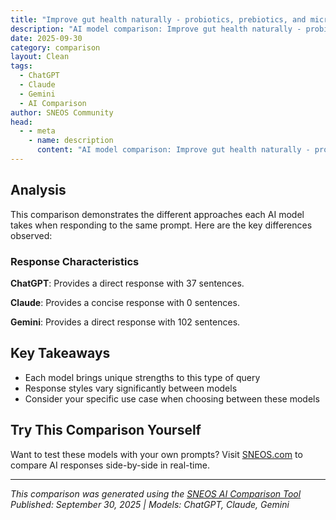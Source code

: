 ```yaml
---
title: "Improve gut health naturally - probiotics, prebiotics, and microbiome optimization"
description: "AI model comparison: Improve gut health naturally - probiotics, prebiotics, and microbiome optimization..."
date: 2025-09-30
category: comparison
layout: Clean
tags:
  - ChatGPT
  - Claude
  - Gemini
  - AI Comparison
author: SNEOS Community
head:
  - - meta
    - name: description
      content: "AI model comparison: Improve gut health naturally - probiotics, prebiotics, and microbiome optimization..."
---
```


<ChatComparison
  title="Improve gut health naturally - probiotics, prebiotics, and microbiome optimization"
  prompt="Improve gut health naturally - probiotics, prebiotics, and microbiome optimization"
  :responses='{"ChatGPT": "Improving gut health naturally involves supporting a balanced and diverse community of beneficial microorganisms in your digestive system. Key strategies include incorporating probiotics, prebiotics, and lifestyle habits that optimize your microbiome. Here\u2019s a detailed guide:\n\n### 1. Probiotics: Introducing Beneficial Bacteria\nProbiotics are live beneficial bacteria that can help restore and maintain gut flora balance.\n\n- **Sources of Probiotics:**\n - **Fermented foods:** Yogurt with live cultures, kefir, sauerkraut, kimchi, miso, tempeh, kombucha, and pickles.\n - **Probiotic supplements:** Choose high-quality supplements with well-studied strains such as Lactobacillus, Bifidobacterium, and Saccharomyces boulardii.\n\n- **Tips:**\n - Start with moderate amounts of probiotic foods to let your gut adjust.\n - Check for labels indicating live and active cultures.\n\n### 2. Prebiotics: Feeding the Good Bacteria\nPrebiotics are non-digestible fibers that feed and encourage the growth of beneficial gut bacteria.\n\n- **Sources of Prebiotics:**\n - Foods high in soluble fiber such as garlic, onions, leeks, asparagus, bananas (especially slightly green ones), Jerusalem artichokes, chicory root, dandelion greens, oats, and apples.\n - Whole grains, legumes, and other fiber-rich fruits and vegetables.\n\n- **Tips:**\n - Increase fiber intake gradually to reduce bloating or gas.\n - Aim for a variety of fiber types to support diverse bacteria.\n\n### 3. Diet and Lifestyle for Microbiome Optimization\n\n- **Eat a Diverse Diet:** Different bacteria thrive on different foods. A wide variety of whole plant foods supports a richer microbiome.\n- **Limit Processed Foods and Added Sugars:** These can feed harmful bacteria and cause imbalance.\n- **Stay Hydrated:** Water supports digestion and nutrient absorption.\n- **Regular Physical Activity:** Exercise benefits gut health and microbial diversity.\n- **Manage Stress:** Chronic stress may negatively impact gut bacteria. Try meditation, deep breathing, yoga, or other relaxation techniques.\n- **Avoid Unnecessary Antibiotics:** These can disrupt microbial balance. Use only when prescribed by a healthcare professional.\n- **Get Adequate Sleep:** Poor sleep can affect gut microbiota composition.\n\n### 4. Additional Natural Supports\n\n- **Polyphenols:** Found in berries, green tea, coffee, dark chocolate, and red wine (in moderation); polyphenols have prebiotic-like effects.\n- **Resistant Starch:** Present in cooked-then-cooled potatoes, green bananas, and legumes, resistant starch feeds beneficial bacteria.\n- **Bone Broth \u0026 Collagen:** May support gut lining health.\n\n---\n\n### Sample Daily Plan to Support Gut Health\n\n- Breakfast: Yogurt with live cultures topped with sliced banana and a sprinkle of oats.\n- Lunch: Mixed greens salad with onions, garlic, and olive oil dressing; side of fermented sauerkraut.\n- Snack: Apple with a handful of nuts.\n- Dinner: Grilled tempeh, steamed asparagus, and roasted sweet potatoes.\n- Hydration: Plenty of water throughout the day.\n- Lifestyle: 30 minutes of moderate exercise and stress reduction practices.\n\n---\n\nBy consistently incorporating probiotics, prebiotics, and healthy lifestyle habits, you can naturally enhance your gut health and support overall well-being. If gut issues persist, consider consulting a healthcare professional or nutritionist for personalized advice.", "Claude": "# Natural Gut Health Optimization Guide\n\n## Understanding Your Gut Microbiome\n\nYour gut contains trillions of bacteria that influence:\n- **Digestion \u0026 nutrient absorption**\n- **Immune system function** (70% of immunity)\n- **Mood regulation** (gut-brain axis)\n- **Inflammation control**\n- **Weight management**\n\n---\n\n## Probiotics: Adding Beneficial Bacteria\n\n### Natural Food Sources\n**Fermented Foods (most effective):**\n- **Yogurt** with live cultures (Greek, kefir)\n- **Sauerkraut** (unpasteurized)\n- **Kimchi** and other fermented vegetables\n- **Miso** and tempeh\n- **Kombucha** (low-sugar varieties)\n- **Traditional pickles** (not vinegar-based)\n\n### Probiotic Supplement Guidelines\n- **Look for:** Multiple strains, 10-50 billion CFUs\n- **Key strains:** Lactobacillus, Bifidobacterium\n- **Timing:** Take on empty stomach or with light meal\n- **Storage:** Refrigerate if required\n\n---\n\n## Prebiotics: Feeding Good Bacteria\n\n### High-Prebiotic Foods\n**Fiber-rich options:**\n- **Jerusalem artichokes** (highest prebiotic content)\n- **Garlic and onions**\n- **Asparagus and leeks**\n- **Bananas** (especially green/unripe)\n- **Oats and barley**\n- **Apples** (with skin)\n- **Flax seeds and chia seeds**\n\n### Daily Fiber Goals\n- **Adults:** 25-35g daily\n- **Increase gradually** to avoid digestive upset\n- **Variety is key** - different fibers feed different bacteria\n\n---\n\n## Microbiome Optimization Strategies\n\n### \uD83D\uDFE2 **Foods That Heal**\n- **Bone broth** (collagen for gut lining)\n- **Omega-3 rich fish** (anti-inflammatory)\n- **Polyphenol foods:** berries, green tea, dark chocolate\n- **Diverse plant foods** (aim for 30\u002B different plants weekly)\n\n### \uD83D\uDD34 **Foods to Limit**\n- **Processed foods** and artificial additives\n- **Excessive sugar** (feeds harmful bacteria)\n- **Refined grains**\n- **Artificial sweeteners**\n- **Excessive alcohol**\n\n---\n\n## Lifestyle Factors for Gut Health\n\n### Stress Management\n- **Chronic stress** disrupts gut bacteria\n- **Practice:** meditation, deep breathing, yoga\n- **Adequate sleep:** 7-9 hours nightly\n\n### Exercise Benefits\n- **Moderate exercise** increases bacterial diversity\n- **Aim for:** 150 minutes weekly moderate activity\n- **Include:** both cardio and strength training\n\n### Antibiotic Considerations\n- **Use only when necessary**\n- **During/after antibiotics:** Increase probiotic foods\n- **Wait 2\u002B hours** between antibiotics and probiotics\n\n---\n\n## Natural Gut Healing Protocols\n\n### For Digestive Issues\n**L-Glutamine:** 5-15g daily (heals intestinal lining)\n**Zinc:** 15-30mg daily (gut barrier function)\n**Digestive enzymes:** With meals if needed\n\n### Anti-Inflammatory Support\n**Turmeric:** 1-3g daily with black pepper\n**Ginger:** Fresh or 1-3g daily\n**Aloe vera juice:** 1-3 oz daily (pure, no additives)\n\n---\n\n## Sample Daily Gut Health Routine\n\n### **Morning:**\n- Glass of water with lemon\n- Probiotic supplement (if using)\n- Breakfast with fermented foods (yogurt/kefir)\n\n### **Throughout Day:**\n- Prebiotic-rich snacks (apple with skin, nuts)\n- Plenty of water (half your body weight in ounces)\n- Diverse plant foods at each meal\n\n### **Evening:**\n- Herbal tea (chamomile, ginger)\n- Early dinner (3\u002B hours before bed)\n- Stress-reduction practice\n\n---\n\n## Red Flags: When to Seek Help\n\n**Consult healthcare provider for:**\n- Persistent digestive pain\n- Significant changes in bowel habits\n- Blood in stool\n- Severe", "Gemini": "Okay, let\u0027s dive into improving gut health naturally with probiotics, prebiotics, and microbiome optimization. This is a hot topic because a healthy gut is linked to so many aspects of overall well-being, from digestion and immunity to even mental health.\n\n**Understanding the Key Players**\n\n* **Gut Microbiome:** Think of this as a bustling city of trillions of microorganisms (bacteria, fungi, viruses, etc.) living in your digestive tract, primarily in the large intestine. A diverse and balanced microbiome is crucial for optimal health.\n* **Probiotics:** These are live, beneficial microorganisms that, when consumed in adequate amounts, confer a health benefit on the host (you!). They help replenish and diversify your gut flora.\n* **Prebiotics:** These are non-digestible food ingredients (typically fibers) that selectively feed the beneficial bacteria in your gut. Think of them as fertilizer for your good gut bugs.\n\n**Strategies for Natural Gut Health Improvement**\n\nHere\u0027s a comprehensive approach, combining dietary changes, lifestyle adjustments, and supplement considerations:\n\n**1. Dietary Foundations: Focus on Whole, Unprocessed Foods**\n\n* **Diversity is Key:** Eat a wide variety of plant-based foods (fruits, vegetables, whole grains, legumes, nuts, and seeds) to provide different types of fiber and nutrients that support a diverse microbiome. Aim for the \u0022eat the rainbow\u0022 approach, consuming foods of different colors.\n* **Fiber Power:**\n * **Soluble Fiber:** Dissolves in water, forming a gel-like substance that slows digestion and helps lower cholesterol. Sources: oats, barley, apples, citrus fruits, beans, peas.\n * **Insoluble Fiber:** Adds bulk to the stool, promoting regularity and preventing constipation. Sources: whole wheat, bran, vegetables like broccoli and leafy greens, nuts, and seeds.\n* **Limit Processed Foods, Sugar, and Artificial Sweeteners:** These can disrupt the balance of your gut bacteria, favoring harmful species and leading to inflammation. Minimize processed foods, refined sugars, artificial sweeteners, and excessive unhealthy fats.\n* **Hydration:** Drink plenty of water to keep things moving smoothly through your digestive system and support healthy gut function.\n\n**2. Probiotic-Rich Foods (Incorporating Fermented Foods)**\n\n* **Yogurt:** Choose plain, unsweetened yogurt with live and active cultures (look for this on the label). Greek yogurt is often a good option.\n* **Kefir:** A fermented milk drink, similar to yogurt but often with a wider variety of probiotic strains.\n* **Sauerkraut:** Fermented cabbage, a traditional German food. Choose unpasteurized versions to ensure live cultures.\n* **Kimchi:** A Korean fermented cabbage dish, often spicy. Look for unpasteurized varieties.\n* **Kombucha:** A fermented tea drink. Be mindful of sugar content.\n* **Miso:** Fermented soybean paste, used in Japanese cuisine.\n* **Tempeh:** Fermented soybean cake.\n* **Pickles:** Fermented cucumbers (not just vinegar-soaked).\n* **Sourdough Bread:** The fermentation process gives sourdough bread unique qualities and can increase nutrient availability.\n\n**Important Considerations for Fermented Foods:**\n\n* **Start Slowly:** Introduce fermented foods gradually to avoid digestive discomfort (bloating, gas).\n* **Read Labels:** Look for \u0022live and active cultures\u0022 on yogurt and other fermented products. Pasteurization kills beneficial bacteria.\n* **Unpasteurized vs. Pasteurized:** Unpasteurized fermented foods contain live probiotics, but they may also carry a (small) risk of harmful bacteria. Pregnant women and those with weakened immune systems should exercise caution and consult with a healthcare professional.\n\n**3. Prebiotic-Rich Foods (Feeding Your Good Bacteria)**\n\n* **Onions and Garlic:** Contain inulin and fructans, which are prebiotic fibers.\n* **Leeks:** Similar to onions and garlic, rich in fructans.\n* **Asparagus:** Contains inulin.\n* **Bananas (especially slightly green ones):** Contain resistant starch, a type of prebiotic fiber.\n* **Oats:** Contain beta-glucan, a soluble fiber with prebiotic effects.\n* **Apples:** Contain pectin, a soluble fiber with prebiotic effects.\n* **Barley:** Contains beta-glucan.\n* **Flaxseeds:** Contain both soluble and insoluble fiber, with prebiotic benefits.\n* **Seaweed:** Certain types of seaweed contain prebiotic polysaccharides.\n* **Cocoa:** Polyphenols in cocoa can act as prebiotics.\n* **Jerusalem Artichokes (Sunchokes):** An excellent source of inulin.\n* **Dandelion Greens:** A bitter green rich in prebiotics.\n\n**4. Probiotic Supplements (Considered when Diet Isn\u0027t Enough)**\n\n* **When to Consider:** If you have a history of antibiotic use, chronic digestive issues (IBS, IBD), or are struggling to get enough probiotics through diet alone, a supplement may be beneficial.\n* **Choosing the Right Supplement:**\n * **Strain Specificity:** Different probiotic strains have different effects. Look for strains that are clinically proven to address your specific concerns (e.g., *Lactobacillus rhamnosus GG* for diarrhea, *Bifidobacterium infantis* for IBS).\n * **CFU Count:** CFU stands for Colony Forming Units, which indicates the number of live bacteria in a dose. Generally, a dosage of 1-10 billion CFU is a good starting point, but higher doses may be needed in certain cases.\n * **Quality and Reputable Brands:** Choose supplements from reputable brands that undergo third-party testing to ensure purity and potency.\n * **Storage:** Some probiotics require refrigeration. Check the label for storage instructions.\n * **Form:** Probiotics come in capsules, powders, and liquids. Choose a form that is convenient for you.\n* **Consult with a Healthcare Professional:** It\u0027s always best to discuss probiotic supplementation with your doctor or a registered dietitian, especially if you have underlying health conditions.\n\n**5. Lifestyle Factors that Impact Gut Health**\n\n* **Stress Management:** Chronic stress can negatively impact the gut microbiome. Practice stress-reducing techniques like:\n * **Mindfulness Meditation:** Focus on the present moment.\n * **Deep Breathing Exercises:** Slow, controlled breathing can calm the nervous system.\n * **Yoga:** Combines physical postures, breathing techniques, and meditation.\n * **Spending Time in Nature:** Being outdoors has been shown to reduce stress.\n * **Regular Exercise:** Physical activity can help reduce stress and improve mood.\n* **Sleep Hygiene:** Lack of sleep can disrupt the gut microbiome and increase inflammation. Aim for 7-9 hours of quality sleep per night. Establish a regular sleep schedule, create a relaxing bedtime routine, and avoid screen time before bed.\n* **Regular Exercise:** Moderate exercise can promote gut microbial diversity and reduce inflammation. Aim for at least 30 minutes of moderate-intensity exercise most days of the week.\n* **Avoid Unnecessary Antibiotics:** Antibiotics can kill both good and bad bacteria in the gut. Use them only when absolutely necessary and prescribed by a doctor. If you do need to take antibiotics, consider taking a probiotic supplement (separate from the antibiotic dose) to help replenish your gut flora.\n* **Limit Alcohol Consumption:** Excessive alcohol consumption can damage the gut lining and disrupt the microbiome.\n* **Quit Smoking:** Smoking has been linked to alterations in the gut microbiome.\n\n**6. Consider Gut Health Testing (If Appropriate)**\n\n* **When to Consider:** If you have persistent digestive issues that are not improving with dietary and lifestyle changes, gut health testing may be helpful.\n* **Types of Tests:**\n * **Comprehensive Stool Analysis:** Analyzes the composition of your gut microbiome, including bacteria, fungi, parasites, and other markers of gut health.\n * **SIBO (Small Intestinal Bacterial Overgrowth) Breath Test:** Detects the presence of excessive bacteria in the small intestine.\n* **Important Considerations:**\n * **Consult with a Healthcare Professional:** Gut health testing should be interpreted by a qualified healthcare professional (doctor, registered dietitian) who can help you understand the results and develop a personalized treatment plan.\n * **Cost and Insurance Coverage:** Gut health tests can be expensive and may not be covered by insurance.\n\n**Important Notes and Cautions:**\n\n* **Listen to Your Body:** Pay attention to how your body responds to different foods and supplements.\n* **Start Slowly:** Make gradual changes to your diet and lifestyle to avoid digestive upset.\n* **Individual Variability:** What works for one person may not work for another. Experiment and find what works best for you.\n* **Consult with a Healthcare Professional:** If you have any underlying health conditions, are pregnant or breastfeeding, or are taking medications, consult with your doctor or a registered dietitian before making significant changes to your diet or supplement regimen.\n* **Not a Quick Fix:** Improving gut health is a journey, not a destination. Be patient and consistent with your efforts, and you will likely see positive results over time.\n* **Beware of Gimmicks:** Be wary of products that make exaggerated claims about gut health. Focus on evidence-based strategies.\n\nBy implementing these strategies, you can create a more diverse and balanced gut microbiome, which can lead to improved digestion, enhanced immunity, and overall better health. Remember to be patient, consistent, and listen to your body. Good luck on your gut health journey!\n"}' 
  published-date="22:46"
/>

## Analysis

This comparison demonstrates the different approaches each AI model takes when responding to the same prompt. Here are the key differences observed:

### Response Characteristics

**ChatGPT**: Provides a direct response with 37 sentences. 

**Claude**: Provides a concise response with 0 sentences. 

**Gemini**: Provides a direct response with 102 sentences. 

## Key Takeaways

- Each model brings unique strengths to this type of query
- Response styles vary significantly between models
- Consider your specific use case when choosing between these models

## Try This Comparison Yourself

Want to test these models with your own prompts? Visit [SNEOS.com](https://sneos.com) to compare AI responses side-by-side in real-time.

---

*This comparison was generated using the [SNEOS AI Comparison Tool](https://sneos.com)*
*Published: September 30, 2025 | Models: ChatGPT, Claude, Gemini*
